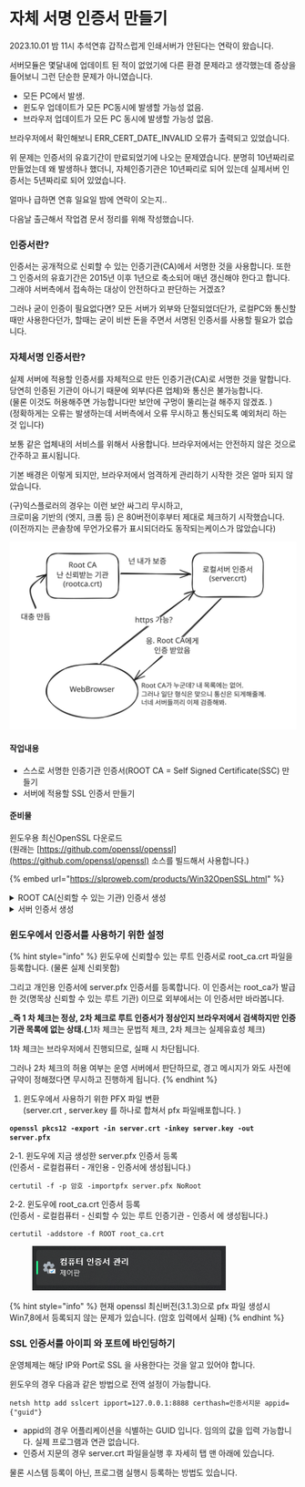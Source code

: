 # 자체 서명 인증서 만들기

2023.10.01 밤 11시 추석연휴 갑작스럽게 인쇄서버가 안된다는 연락이 왔습니다.&#x20;

서버모듈은 몇달내에 업데이트 된 적이 없었기에 다른 환경 문제라고 생각했는데 증상을 들어보니 그런 단순한 문제가 아니였습니다.&#x20;

* 모든 PC에서 발생.
* 윈도우 업데이트가 모든 PC동시에 발생할 가능성 없음.
* 브라우저 업데이트가 모든 PC 동시에 발생할 가능성 없음.

브라우저에서 확인해보니 ERR\_CERT\_DATE\_INVALID 오류가 출력되고 있었습니다.&#x20;

위 문제는 인증서의 유효기간이 만료되었기에 나오는 문제였습니다. 분명히 10년짜리로 만들었는데 왜 발생하나 했더니, 자체인증기관은 10년짜리로 되어 있는데 실제서버 인증서는 5년짜리로 되어 있었습니다.



얼마나 급하면 연휴 일요일 밤에 연락이 오는지..

다음날 출근해서 작업겸 문서 정리를 위해 작성했습니다.&#x20;



### **인증서란?**

인증서는 공개적으로 신뢰할 수 있는 인증기관(CA)에서 서명한 것을 사용합니다.  또한 그 인증서의 유효기간은 2015년 이후 1년으로 축소되어 매년 갱신해야 한다고 합니다. 그래야 서버측에서 접속하는 대상이 안전하다고 판단하는 거겠죠?&#x20;

그러나 굳이 인증이 필요없다면? 모든 서버가 외부와 단절되었더단가, 로컬PC와 통신할때만 사용한다던가, 할때는 굳이 비싼 돈을 주면서 서명된 인증서를 사용할 필요가 없습니다.&#x20;



### 자체서명 인증서란?

실제 서버에 적용할 인증서를 자체적으로 만든 인증기관(CA)로 서명한 것을 말합니다. 당연히 인증된 기관이 아니기 때문에 외부(다른 업체)와 통신은 불가능합니다.\
(물론 이것도 허용해주면 가능합니다만 보안에 구멍이 뚤리는걸 해주지 않겠죠. ) \
(정확하게는 오류는 발생하는데 서버측에서 오류 무시하고 통신되도록 예외처리 하는 것 입니다)

보통 같은 업체내의 서비스를 위해서 사용합니다. 브라우저에서는 안전하지 않은 것으로 간주하고 표시됩니다.&#x20;



기본 배경은 이렇게 되지만, 브라우저에서 엄격하게 관리하기 시작한 것은 얼마 되지 않았습니다.&#x20;

(구)익스플로러의 경우는 이런 보안 싸그리 무시하고, \
크로미움 기반의 (엣지, 크롬 등) 은 80버전이후부터 제대로 체크하기 시작했습니다. \
(이전까지는 콘솔창에 무언가오류가 표시되더라도 동작되는케이스가 많았습니다)



<img src="../../.gitbook/assets/file.excalidraw.svg" alt="" class="gitbook-drawing">

#### 작업내용

* 스스로 서명한 인증기관 인증서(ROOT CA = Self Signed Certificate(SSC) 만들기
* 서버에 적용할 SSL 인증서 만들기

#### 준비물

윈도우용 최신OpenSSL 다운로드\
(원래는 [https://github.com/openssl/openssl](https://github.com/openssl/openssl) 소스를 빌드해서 사용합니다.)

{% embed url="https://slproweb.com/products/Win32OpenSSL.html" %}

<details>

<summary>ROOT CA(신뢰할 수 있는 기관) 인증서 생성</summary>

1. 개인 키 생성(key)

```
openssl genrsa -des3 -out root_ca.key 2048
```

2. 메모장으로  인증요청서 환경파일 생성(cnf)\
   이 파일이 없으면 인증요청서 생성시 전부 타이핑해서 입력하게 됩니다. \
   편의성을 위해서 만들어 주는게 좋습니다.&#x20;

{% code title="root_ca_openssl.cnf" %}
```
[ req ]
default_bits            = 2048
default_md              = sha1
default_keyfile         = root_ca.key
distinguished_name      = req_distinguished_name
extensions             = v3_ca
req_extensions = v3_ca

[ v3_ca ]
basicConstraints       = critical, CA:TRUE, pathlen:0
subjectKeyIdentifier   = hash
##authorityKeyIdentifier = keyid:always, issuer:always
keyUsage               = keyCertSign, cRLSign
nsCertType             = sslCA, emailCA, objCA

[req_distinguished_name ]
countryName                     = KR
countryName_default             = KR
countryName_min                 = 2
countryName_max                 = 2

# 회사명 입력
organizationName              = Company
organizationName_default      = Company

# 부서 입력
#organizationalUnitName          = 부서명
#organizationalUnitName_default  = 부서명  

# SSL 서비스할 domain 명 입력
commonName                     = 도메인
commonName_default             = 도메인
commonName_max                  = 64
```
{% endcode %}

3. 인증요청서 (CSR) 파일생성

```
openssl req -new -key root_ca.key -out root_ca.csr -config root_ca_openssl.cnf
```

4. 자체 서명 인증서 생성(CRT)

```
openssl x509 -req -days 3650 -extensions v3_ca -set_serial 1 -in root_ca.csr
 -signkey root_ca.key 
 -out root_ca.crt 
 -extfile root_ca_openssl.cnf -sha256
```

</details>

<details>

<summary>서버 인증서 생성</summary>

1. 개인키 생성(key)

```
openssl genrsa -des3 -out server.key 2048
```

2. 인증요청서 환경파일 생성(cnf)\
   이 파일이 없으면 인증요청서 생성시 전부 타이핑해서 입력하게 됩니다. \
   편의성을 위해서 만들어 주는게 좋습니다.&#x20;

{% code title="server_openssl.cnf" %}
```
[ req ]
default_bits            = 2048
default_md              = sha1
default_keyfile         = root_ca.key
distinguished_name      = req_distinguished_name
extensions             = v3_user
## 인증서 요청시에도 extension 이 들어가면 authorityKeyIdentifier 를 찾지 못해 에러가 나므로 막아둔다.
## req_extensions = v3_user
  
[ v3_user ]
# Extensions to add to a certificate request
basicConstraints = CA:FALSE
authorityKeyIdentifier = keyid,issuer
subjectKeyIdentifier = hash
keyUsage = nonRepudiation, digitalSignature, keyEncipherment
## SSL 용 확장키 필드
extendedKeyUsage = serverAuth,clientAuth
subjectAltName          = @alt_names

[ alt_names]
## Subject AltName의 DNSName field에 SSL Host 의 도메인 이름을 적어준다.
## 멀티 도메인일 경우 *.lesstif.com 처럼 쓸 수 있다.
IP.1   = 127.0.0.1
#DNS.2   = lesstif.com
#DNS.3   = *.lesstif.com
  
[req_distinguished_name ]
countryName                     = Country Name (2 letter code)
countryName_default             = KR
countryName_min                 = 2
countryName_max                 = 2
  
# 회사명 입력
organizationName              = Organization Name (eg, company)
organizationName_default      = 회사명
   
# 부서 입력
organizationalUnitName          = Organizational Unit Name (eg, section)
organizationalUnitName_default  = 부서명
   
# SSL 서비스할 domain 명 입력
commonName                      = Common Name (eg, your name or your server's hostname)
commonName_default             = 127.0.0.1
commonName_max                  = 64
```
{% endcode %}

3. 인증요청서 (CSR) 파일생성

<pre><code><strong>openssl req -new -key server.key -out server.csr -config server_openssl.cnf
</strong></code></pre>

4. 인증요청서파일(CSR)을 자체서명된인증기관(ROOT CA) 개인키로 서명

```
openssl x509 -req -days 3650 -extensions v3_user -in server.csr 
-CA root_ca.crt -CAcreateserial 
-CAkey root_ca.key 
-out server.crt -extfile server_openssl.cnf -sha256 
```

</details>



### 윈도우에서 인증서를 사용하기 위한 설정



{% hint style="info" %}
윈도우에 신뢰할수 있는 루트 인증서로 root\_ca.crt 파일을 등록합니다. (물론 실제 신뢰못함)

그리고 개인용 인증서에 server.pfx 인증서를 등록합니다. 이 인증서는 root\_ca가 발급한 것(명목상 신뢰할 수 있는 루트 기관) 이므로 외부에서는 이 인증서만 바라봅니다.

_**즉 1 차 체크는 정상, 2차 체크로 루트 인증서가  정상인지 브라우저에서 검색하지만 인증기관 목록에 없는 상태.(**_1차 체크는 문법적 체크, 2차 체크는 실제유효성 체크)

1차 체크는 브라우저에서 진행되므로, 실패 시 차단됩니다.&#x20;

그러나 2차 체크의 허용 여부는 운영 서버에서 판단하므로, 경고 메시지가 와도 사전에 규약이 정해졌다면 무시하고 진행하게 됩니다.&#x20;
{% endhint %}



1. 윈도우에서 사용하기 위한 PFX 파일 변환\
   (server.crt , server.key 를 하나로 합쳐서 pfx 파일배포합니다. )

<pre><code><strong>openssl pkcs12 -export -in server.crt -inkey server.key -out server.pfx
</strong></code></pre>

&#x20;2-1. 윈도우에 지금 생성한 server.pfx 인증서 등록 \
&#x20;       (인증서 - 로컬컴퓨터 - 개인용 - 인증서에 생성됩니다.)

```
certutil -f -p 암호 -importpfx server.pfx NoRoot
```

&#x20;2-2. 윈도우에 root\_ca.crt 인증서 등록 \
&#x20;       (인증서 - 로컬컴퓨터 - 신뢰할 수 있는 루트 인증기관 - 인증서 에 생성됩니다.)

```
certutil -addstore -f ROOT root_ca.crt
```

<figure><img src="../../.gitbook/assets/image (1) (1) (1) (1) (1) (1) (1) (1) (1) (1) (1).png" alt=""><figcaption></figcaption></figure>

{% hint style="info" %}
현재 openssl 최신버전(3.1.3)으로 pfx 파일 생성시 Win7,8에서 등록되지 않는 문제가 있습니다. (암호 입력에서 실패)
{% endhint %}

### SSL 인증서를 아이피 와 포트에 바인딩하기

운영체제는 해당 IP와 Port로 SSL 을 사용한다는 것을 알고 있어야 합니다.&#x20;

윈도우의 경우 다음과 같은 방법으로 전역 설정이 가능합니다.&#x20;

```
netsh http add sslcert ipport=127.0.0.1:8888 certhash=인증서지문 appid={"guid"}
```

* appid의 경우 어플리케이션을 식별하는 GUID 입니다. 임의의 값을 입력 가능합니다.  실제 프로그램과 연관 없습니다.&#x20;
* 인증서 지문의 경우 server.crt 파일을실행 후 자세히 탭 맨 아래에 있습니다.&#x20;

물론 시스템 등록이 아닌, 프로그램 실행시 등록하는 방법도 있습니다.&#x20;

